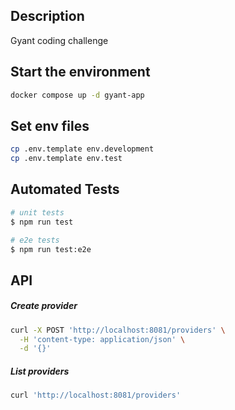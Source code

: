 ## Description

Gyant coding challenge

## Start the environment

```bash
docker compose up -d gyant-app
```

## Set env files

```bash
cp .env.template env.development
cp .env.template env.test
```

## Automated Tests

```bash
# unit tests
$ npm run test

# e2e tests
$ npm run test:e2e
```

## API

##### Create provider

```bash
curl -X POST 'http://localhost:8081/providers' \
  -H 'content-type: application/json' \
  -d '{}'
```

##### List providers

```bash
curl 'http://localhost:8081/providers'
```
